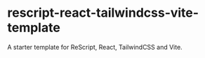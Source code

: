 # rescript-react-tailwindcss-vite-template
A starter template for ReScript, React, TailwindCSS and Vite.
